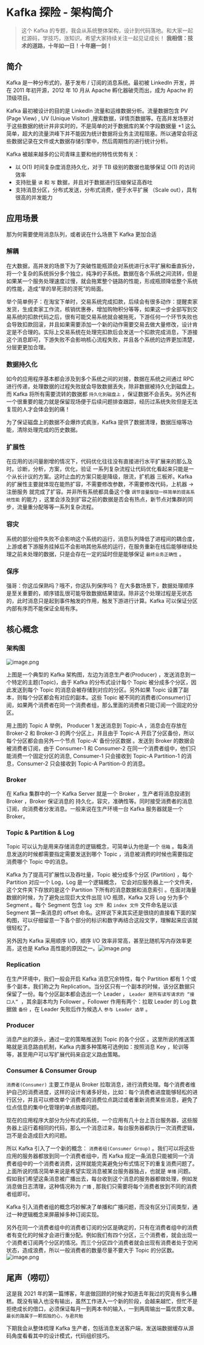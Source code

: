 # Kafka 探险 - 架构简介

> 这个 Kafka 的专题，我会从系统整体架构，设计到代码落地。和大家一起杠源码，学技巧，涨知识。希望大家持续关注一起见证成长！
> **我相信：技术的道路，十年如一日！十年磨一剑！**



## 简介


Kafka 是一种分布式的，基于发布 / 订阅的消息系统。最初被 LinkedIn 开发，并在 2011 年初开源，2012 年 10 月从 Apache 孵化器破壳而出，成为 Apache 的顶级项目。

Kafka 最初被设计的目的是 LinkedIn 流量和运维数据分析。流量数据包含 PV (Page View) , UV (Unique Visitor) ,搜索数据，详情页数据等。在高并发场景对于这些数据的统计并非实时的，不是简单的对于数据库的某个字段数据量 +1 这么简单，超大的流量洪峰下并不能因为统计数据将业务主流程阻塞。所以通常会将这些数据记录在文件或大数据存储引擎中，然后周期性的进行统计分析。

Kafka 被越来越多的公司青睐主要和他的特性优势有关：

- 以 O(1) 时间复杂度消息持久化，对于 TB 级别的数据也能够保证 O(1) 的访问效率
- 支持批量 `读` 和 `写` 数据，并且对于数据进行压缩保证高吞吐
- 支持消息分区，分布式发送，分布式消费，便于水平扩展 （Scale out），具有很高的并发能力



## 应用场景


那为何需要使用消息队列，或者说在什么场景下 Kafka 更加合适
### 解耦
在大数据，高并发的场景下为了突破性能瓶颈会对系统进行水平扩展和垂直拆分，将一个复杂的系统拆分多个独立，纯净的子系统。数据在各个系统之间流转，但是如果某一个服务处理速度过慢，就会拖累整个链路的性能，形成瓶颈降低整个系统的性能，造成“旱的旱死涝的涝死”的局面。


举个简单例子：在淘宝下单时，交易系统完成扣款，后续会有很多动作：提醒卖家发货，生成卖家工作流，核销优惠券，增加购物积分等等，如果这一步全部写到交易系统的扣款代码之后，很有可能交易系统就会被拖死，下游任何一个环节失败也会导致扣款回滚，并且如果需要添加一个新的动作需要交易去做大量修改，设计肯定是不合理的。实际上交易系统在处理完扣款后会发送一个扣款完成消息，下游接这个消息即可，下游失败不会影响核心流程失败，并且各个系统的边界更加清楚，分层更更加合理。


### 数据持久化


如今的应用程序基本都会涉及到多个系统之间的对接，数据在系统之间通过 RPC 进行传递，处理数据的过程失败就会导致数据丢失，除非数据被持久化到磁盘上。而 Kafka 将所有需要流转的数据都 `持久化到磁盘上` ，保证数据不会丢失。另外还有一个很重要的能力就是保留现场便于后续问题排查跟踪，经历过系统失败但是无法复现的人才会体会到的痛！


为了保证磁盘上的数据不会爆炸式疯涨，Kafka 提供了数据清理，数据压缩等功能，清除处理完成的历史数据。


### 扩展性


在应用的访问量剧增的情况下，代码优化往往没有直接进行水平扩展来的那么及时。诊断，分析，方案，优化，验证 一系列复杂流程让代码优化看起来只能是一个从长计议的方案。这时止血的方案只能是降级，限流，扩机器 三板斧。Kafka 的扩展性主要就体现在能热扩容，不需要修改参数，不需要修改代码，上机器 -> 注册服务 就完成了扩容。并非所有系统都具备这个像 `调节音量旋钮一样简单的提高系统性能` 的能力 ，这里会涉及到扩容之前的数据是否会有热点，新节点对集群的同步，流量重分配等等一系列复杂流程。


### 容灾


系统的部分组件失败不会影响这个系统的运行，消息队列降低了进程间的耦合度，上游或者下游服务挂掉后不会影响其他系统的运行，在服务重新在线后能够继续处理之前未处理的数据，只是会存在一定的延时但是能够保证 `最终业务正确性` 。


### 保序


强哥：你这瓜保熟吗？哦不，你这队列保序吗？
在大多数场景下，数据处理顺序是至关重要的，顺序错乱很可能导致数据结果错误。除非这个处理过程是无状态的，此时消息只是起到事件触发的作用，触发下游进行计算。Kafka 可以保证分区内部有序而不能保证全局有序。


## 核心概念


### 架构图
![image.png](https://cdn.nlark.com/yuque/0/2021/png/171275/1610274884474-378974bf-6a45-4969-ae07-6763b49d0bba.png#align=left&display=inline&height=540&margin=%5Bobject%20Object%5D&name=image.png&originHeight=1080&originWidth=1920&size=441021&status=done&style=none&width=960)


上图是一个典型的 Kafka 架构图，左边为消息生产者(Producer) ，发送消息到一个特定的主题(Topic)，由于 Kafka 的分布式设计每个 Topic 被分成多个分区，因此发送到每个 Topic 的消息会被存储到对应的分区。另外如果 Topic 设置了副本，则每个分区都会有对应的副本。这些 Topic 被不同的消费者(Consumer)订阅，如果两个消费者在同一个消费者组，那么里面的消费者只能订阅一个固定的分区。


用上图的 Topic A 举例， Producer 1 发送消息到 Topic-A ，消息会在存放在 Broker-2 和 Broker-3 的两个分区上，并且由于 Topic-A 开启了分区备份，所以每个分区都会由另外一个节点 Topic-A' 备份分区数据 。发送到 Broker 的数据会被消费者订阅，由于 Consumer-1 和 Consumer-2 在同一个消费者组中，他们只能消费一个固定分区的消息, Consumer-1 只会接收到 Topic-A Partition-1 的消息，Consumer-2 只会接收到 Topic-A Partition-0 的消息。


### Broker


在 Kafka 集群中的一个 Kafka Server 就是一个 Broker ，生产者将消息投递到 Broker ，Broker 保证消息的 持久化，容灾，准确性等。同时接受消费者的消息订阅，向消费者分发消息。一般来说在生产环境一台 Kafka 服务器就是一个 Broker。


### Topic & Partition & Log


Topic 可以认为是用来存储消息的逻辑概念，可简单认为他是一个 `信箱` 。每条消息发送的时候都需要指定需要发送到哪个 Topic ，消息被消费的时候也需要指定消费哪个 Topic 中的消息。


Kafka 为了提高可扩展性以及吞吐量，Topic 被分成多个分区 (Partition) ，每个 Partition 对应一个 Log，Log 是一个逻辑概念， 它会对应服务器上一个文件夹，这个文件夹下存放的是这个 Partition 下所有的消息数据和消息索引 。在面对海量数据的时候，为了避免出现巨大文件出现 I/O 瓶颈，Kafka 又将 Log 分为多个 Segment 。每个 Segment 包含 `log 文件`  和 `index 文件` 文件命名是以该 Segment 第一条消息的 offset 命名。这样说下来其实还是很绕的直接看下面的架构图，可以仔细留意一下各个部分的标识和数字再结合这段文字，理解起来应该就很轻松了。


另外因为 Kafka 采用顺序 I/O，顺序 I/O 效率非常高，甚至比随机写内存效率更高，这也是 Kafka 高性能的原因之一。![image.png](https://cdn.nlark.com/yuque/0/2021/png/171275/1610266820578-7cf73cbb-805c-448e-9e65-4d1b15998bcc.png#align=left&display=inline&height=540&margin=%5Bobject%20Object%5D&name=image.png&originHeight=1080&originWidth=1920&size=330056&status=done&style=none&width=960)


### Replication


在生产环境中，我们一般会开启 Kafka 消息冗余特性，每个 Partition 都有 1 个或多个副本，我们称之为 Replication。当分区只有一个副本的时候，该分区数据只保留了一份。每个分区副本都会选出一个 Leader ， `Leader 是所有读写请求的 “接口人”`  ，其余副本均为 Follower 。Follower 作用有两个：拉取 Leader 的 Log 数据做 `备份` ，在 Leader 失败后作为候选人 `参与 Leader 选举` 。


### Producer


消息产出的源头，通过一定的策略推送到 Topic 的各个分区 。这里所说的推送策略就是消息路由机制，Kafka 内置多种策略可选例如：按照消息 Key ，轮训等等，甚至用户可以写扩展代码来自定义路由策略。


### Consumer & Consumer Group


`消费者(Consumer)` 主要工作是从 Broker 拉取消息，进行消费处理。每个消费者维护自己的消费进度，这样的设计有诸多好处，比如：每个消费者进度能够轻松的进行区分，并且可以修改单个消费者的消费位点跳过或者重新消费某些消息，避免了位点信息的集中化管理的单点故障问题。


现在的应用程序大部分为分布式的系统，一个应用有几十台上百台服务器，这些服务器上运行着相同的代码，那么一个消息过来，每台服务器都执行一次消费逻辑，岂不是会造成巨大的问题。


所以 Kafka 引入了一个新的概念： `消费者组(Consumer Group)` 。我们可以将这些应用的服务器都放到同一个消费者组中，而 Kafka 规定一条消息只能被同一个消费者组中的一个消费者消费，这样就能完美避免分布式情况下的重复消费问题了。上面所说的情况简单来说是希望实现消息被某台服务器独占，也就是 `单播` 问题。假如我们希望这条消息被广播出去，每台收到这个消息的服务器都做处理，例如发消息做日志清理，这种情况称为 `广播` , 那我们只需要将每个消费者放到不同的消费者组即可。


Kafka 引入消费者组的概念巧妙解决了单播和广播问题，而没有区分订阅类型，通过一种逻辑概念来屏蔽掉多种订阅实现。


另外在同一个消费者组中的消费者订阅的分区是确定的，只有在消费者组中的消费者有变化的时候才会进行重分配。例如我们有四个分区，三个消费者，就会出现一个消费者订阅两个分区的情况。而三个分区四个消费者就会出现有消费者处于空闲状态，造成浪费，所以一般消费者的数量尽量不要大于 Topic 的分区数。![image.png](https://cdn.nlark.com/yuque/0/2021/png/171275/1610270047474-39a3031a-91ed-41ed-9e96-4c9072be7fb1.png#align=left&display=inline&height=540&margin=%5Bobject%20Object%5D&name=image.png&originHeight=1080&originWidth=1920&size=354007&status=done&style=none&width=960)
## 尾声（唠叨）


这是我 2021 年的第一篇博客，年底做回顾的时候才知道去年我过的究竟有多么糟糕。既没有输入也没有输出，虽然工作进入一个新的阶段，会越来越忙，但忙不是拒绝成长的借口，必须保证每月一到两本书的输入，一到两周输出一篇优质文章。 `最长的路属于一颗孤独的心，与君共勉` 


下期我会从整体梳理 Kafka 生产者，包括消息发送客户端，发送端数据缓存从源码角度看看其中的设计模式，代码组织技巧。


